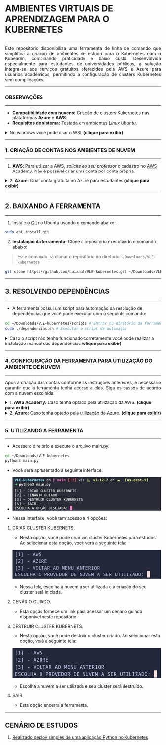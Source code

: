 # AMBIENTES VIRTUAIS DE APRENDIZAGEM PARA O KUBERNETES
---

<p align="justify">
Este repositório disponibiliza uma ferramenta de linha de comando que simplifica a criação de ambientes de estudo para o Kubernetes com o Kubeadm, combinando praticidade e baixo custo. Desenvolvida especialmente para estudantes de universidades públicas, a solução integra-se aos serviços gratuitos oferecidos pela AWS e Azure para usuários acadêmicos, permitindo a configuração de clusters Kubernetes sem complicações.
</p>

---
### OBSERVAÇÕES
---

+ **Compatibilidade com nuvens:** Criação de clusters Kubernetes nas plataformas **Azure** e **AWS**.
+ **Requisitos do sistema:** Testada em ambientes *Linux Ubuntu*.
<details> <summary> No windows você pode usar o WSL <b>(clique para exibir)</b> </summary>
	
## Configurando o WSL2.
	
1. Abra o prompt de comando como administrador.
	
![](images/abrindo_prompt.jpeg)
	
2. Execute o seguinte comando para configurar o wsl e instalar distruibuição Ubuntu 24.04:
	
```cmd
wsl --install -d Ubuntu-24.04
```

![](images/comando_instalacao.jpeg)

+ Isso vai demorar um pouco!
	
3. Após a instalação ser finalizada, a distruibuição será lançada. Informe o nome de usuário e senha que você desejar.
	
![](images/configuracao_distribuicao.jpeg)

4. Pronto você finalizou a configuração do wsl e instalacão da distribuicao Ubuntu 24.04
	
![](images/finalizacao_wsl.jpeg)

</details>

---
### 1. CRIAÇÃO DE CONTAS NOS AMBIENTES DE NUVEM
---

1. **AWS**: Para utilizar a AWS, *solicite ao seu professor* o cadastro no [AWS Academy](https://aws.amazon.com/education/awsacademy/). Não é possível criar uma conta por conta própria.
<details> <summary> 2. <b>Azure</b>: Criar conta gratuíta no Azure para estudantes <b>(clique para exibir)</b> </summary>

### CRIANDO CONTA GRATUITA NO AZURE PARA ESTUDANTES

1. Acesse o site https://azure.microsoft.com/pt-br/free/students

![](images/site_azure.png)

2. Acesse sua conta microssoft colocando usuário e senha. Caso não possua uma, você pode criar.

![](images/acessar_conta.png)

3. Preencha o questionário com seu nome, sobrenome, país de origem, universidade, data de nascimento e email **institucional**.

![](images/questionario_01.png)
![](images/questionario_02.png)

4. Realize a verificação do email institucional.

![](images/verificacao_email.png)

5. Após isso você será redirecionado para uma página que irá testar se você é realmente humano. Realize o teste e siga para a proxima página.

![](images/teste_logico.png)

6. Aceite os termos e pronto, você terá 100 USD para gastar como quiser na Azure.

![](images/termos_de_uso.png)

</details>

---
## 2. BAIXANDO A FERRAMENTA
___

1. Instale o [Git](https://git-scm.com/downloads/linux) no Ubuntu usando o comando abaixo:

```bash
sudo apt install git
```

2. **Instalação da ferramenta:** Clone o repositório executando o comando abaixo:

> Esse comando irá clonar o repositório no diretorio `~/Downloads/VLE-kubernetes`

```bash
git clone https://github.com/Luizaaf/VLE-kubernetes.git ~/Downloads/VLE-kubernetes
```
---
## 3. RESOLVENDO DEPENDÊNCIAS
---

+ A ferramenta possui um script para automação da resolução de dependências que você pode executar com o seguinte comando:

```bash
cd ~/Downloads/VLE-kubernetes/scripts # Entrar no diretório da ferramenta
sudo ./dependencias.sh # Executar o script de automação
```

<details> <summary> Caso o script não tenha funcionado corretamente você pode realizar a instalação manual das dependências <b>(clique para exibir)</b> </summary>

+ **[Python](https://www.python.org/):**  

   + Já vem incluído por padrão em sistemas Linux. Verifique com `python3 --version`.

+ **Unzip:**  
   
   + Instale no Ubuntu com os comandos abaixo:  
   
   ```bash
   sudo apt update
   sudo apt install unzip
   ```

+ Terraform:
	
	+ Instale a versão 1.10.4 com os comandos abaixo:
	
	```bash
	curl -s https://releases.hashicorp.com/terraform/1.10.4/terraform_1.10.4_linux_amd64.zip -o /tmp/terraform.zip
	unzip -o /tmp/terraform.zip -d /tmp
	sudo mv /tmp/terraform /usr/local/bin/
	```
	+ Verifique se a instalação ocorreu com sucesso:
	
	```bash
	terraform --version
	```
	
	+ Saída esperada (versão pode variar):
	
	```
	Terraform v1.10.4
	on linux_amd64
	```

+ Ansible.
	
	+ Instale o Ansible no Ubuntu com o seguinte comando:
	
	```bash
	sudo apt install ansible
	```

+ AWS CLI (apenas necessário caso vá utilizar a AWS):

	+ Para instalar a [AWS CLI](https://docs.aws.amazon.com/cli/latest/userguide/getting-started-install.html) no Linux, execute os seguintes comandos:
	
	```bash
	curl "https://awscli.amazonaws.com/awscli-exe-linux-x86_64.zip" -o "awscliv2.zip"
	unzip awscliv2.zip
	sudo ./aws/install
	```
+ Azure CLI (apenas necessário caso vá utilizar a AWS):
	
	+ Para instalar a [Azure CLI](https://learn.microsoft.com/pt-br/cli/azure/install-azure-cli-linux) no Linux, execute os seguintes comandos:
	
	```bash
	curl -sL https://aka.ms/InstallAzureCLIDeb | sudo bash
	```
+ jq
	
	+ Para instalar o utilitário [jq](https://jqlang.org/download/) no Linux, execute os seguintes comandos:

	```bash
	sudo apt install jq -y
	```
</details>

---
### 4. CONFIGURAÇÃO DA FERRAMENTA PARA UTILIZAÇÃO DO AMBIENTE DE NUVEM
---

<p align="justify">Após a criação das contas conforme as instruções anteriores, é necessário garantir que a ferramenta tenha acesso a elas. Siga os passos de acordo com a nuvem escolhida: </p>

<details> <summary> 1. <b>AWS Academy:</b> Caso tenha optado pela utilização da AWS. <b>(clique para exibir)</b> </summary>

## Configurando o AWS CLI

+ Acesse o AWS Academy e inicie seu laboratorio.

![](images/console_aws.png)

1. Após isso clique em `AWS CLI: Show`, e copie o conteúdo que irá aparecer.

![](images/copiando_credentials.gif)

2. Após isso execute o seguinte comandos em seu terminal.

```bash
aws configure
```

+ Você irá deixar os dois primeiros campos em branco, e irá informar somente a região e formato de saída padrão como segue o video acima.

![](images/aws_configure.gif)

3. Após isso você irá colar o conteúdo copiado no passo 2 no arquivo `~/.aws/credentials`

![](images/colando_arquivo.gif)

4. Após isso você irá gerar a chave de acesso que será utilizada pela ferramenta com o seguinte comando.

```bash
ssh-keygen -t ed25519 -f ~/.ssh/vle -N ""
```

> [!IMPORTANT]
> Toda vez que você iniciar uma sessão no AWS Academy, suas credenciais irão ser alteradas, desse modo você precisa copiar seus dados e colar novamente em ~/.aws/credentials, para que a ferramenta funcione corretamente.

</details>

<details> <summary> 2. <b>Azure:</b> Caso tenha optado pela utilização da Azure. <b>(clique para exibir)</b> </summary>

### Configurando a Azure para uso da ferramenta.

1. Execute o comando abaixo em seu terminal.

```
az login
```

+ Esse comando irá abrir o seu navegador padrão, por onde você irá realizar o login na conta azure criada anteriormente.

![](images/login_azure.png)

2. Será apresentado essa saída em seu terminal.

![](images/azure_tenant.png)

3. Após isso você irá gerar a chave de acesso que será utilizada pela ferramenta com o seguinte comando.

```bash
ssh-keygen -t ed25519 -f ~/.ssh/vle -N ""
```

> [!IMPORTANT]
> Caso voçê possua mais de uma conta na azure, é necessário que você defina a conta a ser utilizada.

</details>

---
### 5. UTILIZANDO A FERRAMENTA
---
+ Acesse o diretório e execute o arquivo main.py:

```bash
cd ~/Downloads/VLE-kubernetes
python3 main.py
```
+ Você será apresentado à seguinte interface.

+ ![](images/interface_vle.png)

+ Nessa interface, você tem acesso a 4 opções:

1. CRIAR CLUSTER KUBERNETS.
	
	+ Nesta opção, você pode criar um cluster Kubernetes para estudos. Ao selecionar esta opção, você verá a seguinte tela:
	
	![](images/criando_cluster.png)
	
	+ Nessa tela, escolha a nuvem a ser utilizada e a criação do seu cluster será iniciada.

2. CENÁRIO GUIADO.
	
	+ Esta opção fornece um link para acessar um cenário guiado disponível neste repositório.
3. DESTRUIR CLUSTER KUBERNETS.
	
	+ Nesta opção, você pode destruir o cluster criado. Ao selecionar esta opção, verá a seguinte tela:
	
	![](images/destruindo_cluster.png)
	
	+ Escolha a nuvem a ser utilizada e seu cluster será destruído.

4. SAIR.

	+ Esta opção encerra a ferramenta.
---

## CENÁRIO DE ESTUDOS

1. [Realizado deploy simples de uma aplicação Python no Kubernetes](cenarios/deploy_app.md)